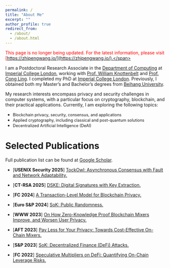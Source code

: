```yaml
---
permalink: /
title: "About Me"
excerpt: ""
author_profile: true
redirect_from: 
  - /about/
  - /about.html
---
```

<span style="color:red">This page is no longer being updated. For the latest information, please visit [https://zhipengwang.io/](https://zhipengwang.io/).</span>

I am a Postdoctoral Research Associate in the [Department of Computing](https://www.imperial.ac.uk/computing/) at [Imperial College London](https://www.imperial.ac.uk/), working with  [Prof. William Knottenbelt](https://www.doc.ic.ac.uk/~wjk/) and [Prof. Cong Ling](https://www.commsp.ee.ic.ac.uk/~cling/). I completed my PhD at [Imperial College London](https://www.imperial.ac.uk/). Previously, I obtained both my Master’s and Bachelor’s degrees from [Beihang University](https://ev.buaa.edu.cn/).


<!-- I am a Postdoctoral Research Associate in the [Department of Computing](https://www.imperial.ac.uk/computing/) at [Imperial College London](https://www.imperial.ac.uk/), working with [Prof. Cong Ling](https://www.commsp.ee.ic.ac.uk/~cling/) and [Prof. William J. Knottenbelt](https://www.doc.ic.ac.uk/~wjk/). Prior to this, I earned my PhD at [Imperial College London](https://www.imperial.ac.uk/), supervised by [Prof. William J. Knottenbelt](https://www.doc.ic.ac.uk/~wjk/). Previously, I obtained my Master’s degree, advised by [Prof. Qianhong Wu](https://scholar.google.com/citations?hl=en&user=eEzaPPYAAAAJ), and my Bachelor’s degree from [Beihang University](https://ev.buaa.edu.cn/). -->


My research interests encompass privacy and security challenges in computer systems, with a particular focus on cryptography, blockchain, and their practical applications. Currently, I am exploring the following topics:

- <span style="font-size:0.9em;"> Blockchain privacy, security, consensus, and applications </span>
- <span style="font-size:0.9em;"> Applied cryptography, including classical and post-quantum solutions</span>
- <span style="font-size:0.9em;"> Decentralized Artificial Intelligence (DeAI)</span>

<!-- Please feel free to reach out to me at <u>zhipeng.wang20[at]imperial.ac.uk</u> if you are interested in my research or would like to know more about my detailed CV. -->


Selected Publications
=======
Full publication list can be found at [Google Scholar](https://scholar.google.com/citations?hl=en&user=ughaML4AAAAJ&view_op=list_works&sortby=pubdate).


- <span style="color:dark">\[<b>USENIX Security 2025</b>\]</span> [TockOwl: Asynchronous Consensus with Fault and Network Adaptability.](https://eprint.iacr.org/2025/134.pdf)<br />
<!-- Minghang Li, <a href="https://scholar.google.com/citations?hl=en&user=eEzaPPYAAAAJ" style="color:black">Qianhong Wu</a>, **Zhipeng Wang**, <a href="https://scholar.google.com/citations?hl=en&user=Dww7dnsAAAAJ" style="color:black">Bo Qin</a>, Bohang Wei, Hang Ruan, Shihong Xiong, Zhenyang Ding. <br />  -->
<!-- Accepted at The 34th USENIX Security Symposium. <br />  -->


- <span style="color:dark">\[<b>CT-RSA 2025</b>\]</span> [DSKE: Digital Signatures with Key Extraction.](https://eprint.iacr.org/2022/1753.pdf)
<!-- <br /> **Zhipeng Wang**,  -->
<!-- <a href="https://orestisalpos.github.io/" style="color:black">Orestis Alpos</a>, <a href="https://www.linkedin.com/in/alireza-kavousi/?originalSubdomain=uk" style="color:black">Alireza Kavousi</a>,  <a href="https://scholar.google.com/citations?user=L3zP4p0AAAAJ&hl=en" style="color:black">Harry W. H. Wong</a>, <a href="https://szeyiuchau.github.io/" style="color:black">Sze Yiu Chau</a>, <a href="https://levduc.github.io/" style="color:black">Duc V. Le</a>,  <a href="https://crypto.unibe.ch/cc/" style="color:black">Christian Cachin</a>.<br />  -->
<!-- Accepted at The Cryptographers' Track at RSA Conference 2025. <br />  -->

<!-- - <span style="color:dark">\[<b>WWW 2025 (Short Paper)</b>\]</span> [AIArena: A Blockchain-Based Decentralized AI Training Platform.](https://arxiv.org/pdf/2412.14566)<br /> -->
<!-- **Zhipeng Wang**, <a href="https://rui-sun.com/" style="color:black">Rui Sun</a>, Elizabeth Lui, 
<a href="https://www.hkubs.hku.hk/people/tuo-zhou/" style="color:black">Tuo Zhou</a>, Yizhe Wen, 
<a href="https://scholar.google.com/citations?user=I3Sx4boAAAAJ&hl=en" style="color:black">Jiahao Sun</a>.<br /> 
Accepted at The 2025 ACM Web Conference Short Paper Track. <br />  --> 

- <span style="color:dark">\[<b>FC 2024</b>\]</span> [A Transaction-Level Model for Blockchain Privacy.](https://eprint.iacr.org/2023/1902.pdf)
<!-- <br /> 
<a href="https://crypto.unibe.ch/fxw/" style="color:black">François-Xavier Wicht</a>, **Zhipeng Wang**, <a href="https://levduc.github.io/" style="color:black">Duc V. Le</a>, <a href="https://crypto.unibe.ch/cc/" style="color:black">Christian Cachin</a>.<br /> 
Financial Cryptography and Data Security 2024. <br />  -->

- <span style="color:dark">\[<b>Euro S&P 2024</b>\]</span> [SoK: Public Randomness.](https://eprint.iacr.org/2023/1121.pdf)
<!-- <br />
<a href="https://www.linkedin.com/in/alireza-kavousi/?originalSubdomain=uk" style="color:black">Alireza Kavousi</a>, **Zhipeng Wang**, <a href="https://profiles.ucl.ac.uk/75518-philipp-jovanovic" style="color:black">Philipp Jovanovic</a>.<br /> 
IEEE European Symposium on Security and Privacy 2024. <br />  -->

<!-- - <span style="color:dark">\[<b>TAI 2024</b>\]</span> [Defending Against Poisoning Attacks in Federated Learning with Blockchain.](https://www.computer.org/csdl/journal/ai/2024/07/10471193/1VpY6lFFWko)<br />
 <a href="https://eveningdong.github.io/" style="color:black">Nanqing Dong</a><sup>*</sup>, **Zhipeng Wang**<sup>*</sup>, <a href="https://scholar.google.com/citations?user=I3Sx4boAAAAJ&hl=en" style="color:black">Jiahao Sun</a>, <a href="https://sites.google.com/view/michaelkampffmeyer" style="color:black">Michael Kampffmeyer</a>, <a href="https://www.doc.ic.ac.uk/~wjk/" style="color:black">William Knottenbelt</a>, <a href="https://www.cs.cmu.edu/~epxing/" style="color:black">Eric Xing</a>. <br />
IEEE Transactions on Artificial Intelligence 2024. <br /> 
<sup>*</sup> denotes equal contribution. -->


<!-- - <span style="color:dark">\[<b>TBD 2024</b>\]</span> [zkFL: Zero-Knowledge Proof-based Gradient Aggregation for Federated Learning.](https://ieeexplore.ieee.org/stamp/stamp.jsp?arnumber=10535217)<br />
 **Zhipeng Wang**, <a href="https://eveningdong.github.io/" style="color:black">Nanqing Dong</a>, <a href="https://scholar.google.com/citations?user=I3Sx4boAAAAJ&hl=en" style="color:black">Jiahao Sun</a>, <a href="https://www.doc.ic.ac.uk/~wjk/" style="color:black">William Knottenbelt</a>, <a href="https://cse.hkust.edu.hk/admin/people/faculty/profile/yikeguo" style="color:black">Yike Guo</a>. <br />
IEEE Transactions on Big Data 2024. <br />  -->


<!-- - <span style="color:dark">\[<b>ICBC 2024</b>\]</span> [Exploring the Market Dynamics of Liquid Staking Derivatives (LSDs).](https://arxiv.org/pdf/2402.17748.pdf)<br />
 <a href="https://scholar.google.ch/citations?user=WyUiJf0AAAAJ&hl=en&oi=ao" style="color:black">Xihan Xiong</a>, **Zhipeng Wang**, <a href="https://qinwang.tech/" style="color:black">Qin Wang</a>. <br />
IEEE International Conference on Blockchain and Cryptocurrency 2024. Best Paper Award Candidate, [4](https://icbc2024.ieee-icbc.org/program/best-paper-and-runner) out of [249](https://ieeexplore.ieee.org/stamp/stamp.jsp?tp=&arnumber=10634388). <br />  -->


- <span style="color:dark">\[<b>WWW 2023</b>\]</span> [On How Zero-Knowledge Proof Blockchain Mixers Improve, and Worsen User Privacy.](https://arxiv.org/pdf/2201.09035.pdf)

<!-- **Zhipeng Wang**, <a href="https://chaliasos.com/" style="color:black">Stefanos Chaliasos</a>, <a href="https://qin.ac/" style="color:black">Kaihua Qin</a>,  <a href="https://lzhou1110.github.io/" style="color:black">Liyi Zhou</a>, Lifeng Gao, <a href="https://pascal-berrang.de/" style="color:black">Pascal Berrang</a>, <a href="https://www.doc.ic.ac.uk/~livshits/" style="color:black">Ben Livshits</a>, <a href="https://scholar.google.ch/citations?user=jLr_xi4AAAAJ&hl=en" style="color:black">Arthur Gervais</a>.\
The 2023 ACM Web Conference 2023.  -->


- <span style="color:dark">\[<b>AFT 2023</b>\]</span> [Pay Less for Your Privacy: Towards Cost-Effective On-Chain Mixers.](https://eprint.iacr.org/2023/1222.pdf)
<!-- **Zhipeng Wang**, Marko Cirkovic, <a href="https://levduc.github.io/" style="color:black">Duc V. Le</a>, <a href="https://www.doc.ic.ac.uk/~wjk/" style="color:black">William Knottenbelt</a>, <a href="https://crypto.unibe.ch/cc/" style="color:black">Christian Cachin</a>.\
The International Conference on Advances in Financial Technologies 2023. -->

- <span style="color:dark">\[<b>S&P 2023</b>\]</span> [SoK: Decentralized Finance (DeFi) Attacks.](https://arxiv.org/pdf/2208.13035.pdf)
<!-- <br />
<a href="https://lzhou1110.github.io/" style="color:black">Liyi Zhou</a>, <a href="https://scholar.google.ch/citations?user=WyUiJf0AAAAJ&hl=en&oi=ao" style="color:black">Xihan Xiong</a>, <a href="https://ernstberger.xyz/" style="color:black">Jens Ernstberger</a>, <a href="https://chaliasos.com/" style="color:black">Stefanos Chaliasos</a>, **Zhipeng Wang**, <a href=" https://scholar.google.com/citations?user=HVUWD_0AAAAJ&hl=en" style="color:black">Ye Wang</a>, <a href="https://qin.ac/" style="color:black">Kaihua Qin</a>,   <a href="https://disco.ethz.ch/members/wroger" style="color:black">Roger Wattenhofer</a>, <a href="https://dawnsong.io/" style="color:black">Dawn Song</a>, <a href="https://scholar.google.ch/citations?user=jLr_xi4AAAAJ&hl=en" style="color:black">Arthur Gervais</a>.<br />
The 44th IEEE Symposium on Security and Privacy. -->

- <span style="color:dark">\[<b>FC 2022</b>\]</span> [Speculative Multipliers on DeFi: Quantifying On-Chain Leverage Risks.](https://link.springer.com/chapter/10.1007/978-3-031-18283-9_3)
<!-- <br />
**Zhipeng Wang**, <a href="https://qin.ac/" style="color:black">Kaihua Qin</a>, Duc Vu Minh, and <a href="https://scholar.google.ch/citations?user=jLr_xi4AAAAJ&hl=en" style="color:black">Arthur Gervais</a>.<br />
Financial Cryptography and Data Security 2022. -->


<!-- - <span style="color:dark">\[<b>ProvSec 2019</b>\]</span> [A Practical Lattice-Based Sequential Aggregate Signature.](https://link.springer.com/chapter/10.1007/978-3-030-31919-9_6)<br />**Zhipeng Wang**, <a href="https://scholar.google.com/citations?hl=en&user=eEzaPPYAAAAJ" style="color:black">Qianhong Wu</a>.<br />
International Conference on Provable Security 2019. --> 


<!-- - <span style="color:darkgray">\[NeurIPS DMLW'22\]</span> [FLock: Defending Malicious Behaviors in Federated Learning with Blockchain.](https://arxiv.org/pdf/2211.04344.pdf)<br /> 
Nanqing Dong<sup>*</sup>, Jiahao Sun<sup>*</sup>, **Zhipeng Wang**<sup>*</sup>, Shuoying Zhang<sup>*</sup>, and Shuhao Zheng<sup>*</sup>.<br /> 
NeurIPS 2022 Workshops on Decentralization and Trustworthy Machine Learning in Web3: Methodologies, Platforms, and Applications. [Runner-up Award.](https://ai-secure.github.io/DMLW2022/papers)<br />
<sup>*</sup>Authors are arranged in alphabetical order.  --> 

